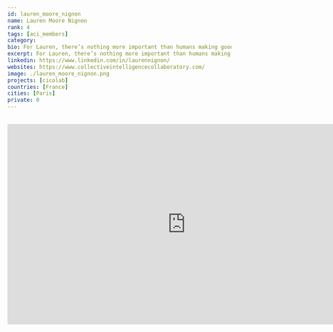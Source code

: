 ```yaml
---
id: lauren_moore_nignon
name: Lauren Moore Nignon
rank: 4
tags: [aci_members]
category:
bio: For Lauren, there’s nothing more important than humans making good decisions together, in other words “collective intelligence”. It terrifies her that we’re not even close to figuring this out – anywhere. Throughout history, salons have played a major role in bringing key people together to ignite social movements. In many cases, it’s been women doing the organizing behind the scenes. At a conference in San Francisco, Lauren met Betsey Burrows, whose monthly gatherings were the hidden force that produced collective intelligence giants like Vint Cerf and Doug Engelbart. Like Betsey, Lauren has a long history of bringing together random, brilliant people. Now, she does this virtually, with CICOLAB. All around her, Lauren sees her male colleagues developing top-down, tech-heavy solutions. She thinks collective intelligence is strongest when it springs up from the grass roots. So she focuses on developing simple, human ways for people and groups to express themselves and find each other, creating the conditions for deep innovation to emerge.
excerpt: For Lauren, there’s nothing more important than humans making good decisions together.
linkedin: https://www.linkedin.com/in/laurennignon/
websites: https://www.collectiveintelligencecollaboratory.com/
image: ./lauren_moore_nignon.png
projects: [cicolab]
countries: [France]
cities: [Paris]
private: 0
---
```


<BR>

<iframe src="https://player.vimeo.com/video/436772232" width="800" height="450" frameborder="0" allow="autoplay; fullscreen" allowfullscreen></iframe>

<BR>
